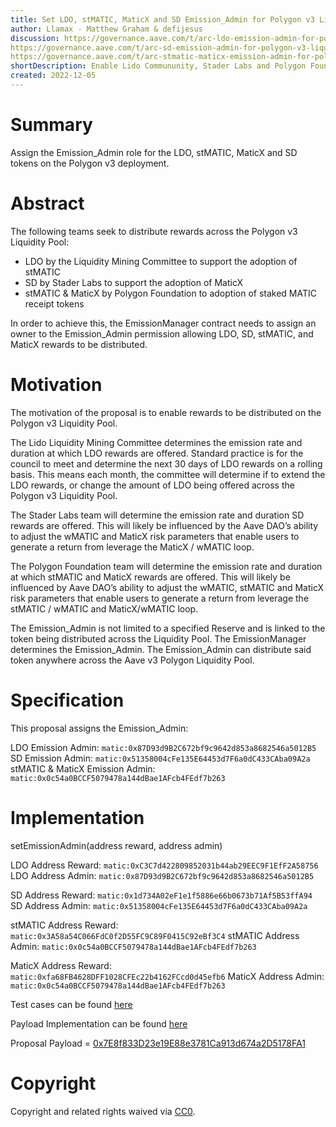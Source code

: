 ```yaml
---
title: Set LDO, stMATIC, MaticX and SD Emission_Admin for Polygon v3 Liquidity Pool
author: Llamax - Matthew Graham & defijesus
discussion: https://governance.aave.com/t/arc-ldo-emission-admin-for-polygon-v3-liquidity-pool/10575
https://governance.aave.com/t/arc-sd-emission-admin-for-polygon-v3-liquidity-pool/10658
https://governance.aave.com/t/arc-stmatic-maticx-emission-admin-for-polygon-v3-liquidity-pool/10632
shortDescription: Enable Lido Commununity, Stader Labs and Polygon Foundation to distribute rewards across the Polygon v3 Liquidity Pool
created: 2022-12-05
---
```


# Summary

Assign the Emission_Admin role for the LDO, stMATIC, MaticX and SD tokens on the Polygon v3 deployment.  

# Abstract

The following teams seek to distribute rewards across the Polygon v3 Liquidity Pool:

* LDO by the Liquidity Mining Committee to support the adoption of stMATIC
* SD by Stader Labs to support the adoption of MaticX
* stMATIC & MaticX by Polygon Foundation to adoption of staked MATIC receipt tokens 

In order to achieve this, the EmissionManager contract needs to assign an owner to the Emission_Admin permission allowing LDO, SD, stMATIC, and MaticX rewards to be distributed.

# Motivation

The motivation of the proposal is to enable rewards to be distributed on the Polygon v3 Liquidity Pool.

The Lido Liquidity Mining Committee determines the emission rate and duration at which LDO rewards are offered. Standard practice is for the council to meet and determine the next 30 days of LDO rewards on a rolling basis. This means each month, the committee will determine if to extend the LDO rewards, or change the amount of LDO being offered across the Polygon v3 Liquidity Pool.

The Stader Labs team will determine the emission rate and duration SD rewards are offered. This will likely be influenced by the Aave DAO’s ability to adjust the wMATIC and MaticX risk parameters that enable users to generate a return from leverage the MaticX / wMATIC loop.

The Polygon Foundation team will determine the emission rate and duration at which stMATIC and MaticX rewards are offered. This will likely be influenced by Aave DAO’s ability to adjust the wMATIC, stMATIC and MaticX risk parameters that enable users to generate a return from leverage the stMATIC / wMATIC and MaticX/wMATIC loop.

The Emission_Admin is not limited to a specified Reserve and is linked to the token being distributed across the Liquidity Pool. The EmissionManager determines the Emission_Admin. The Emission_Admin can distribute said token anywhere across the Aave v3 Polygon Liquidity Pool.

# Specification

This proposal assigns the Emission_Admin:

LDO Emission Admin: `matic:0x87D93d9B2C672bf9c9642d853a8682546a5012B5`
SD Emission Admin: `matic:0x51358004cFe135E64453d7F6a0dC433CAba09A2a`
stMATIC & MaticX Emission Admin: `matic:0x0c54a0BCCF5079478a144dBae1AFcb4FEdf7b263`

# Implementation

setEmissionAdmin(address reward, address admin)

LDO Address Reward: `matic:0xC3C7d422809852031b44ab29EEC9F1EfF2A58756`
LDO Address Admin: `matic:0x87D93d9B2C672bf9c9642d853a8682546a5012B5`

SD Address Reward: `matic:0x1d734A02eF1e1f5886e66b0673b71Af5B53ffA94`
SD Address Admin: `matic:0x51358004cFe135E64453d7F6a0dC433CAba09A2a`

stMATIC Address Reward: `matic:0x3A58a54C066FdC0f2D55FC9C89F0415C92eBf3C4`
stMATIC Address Admin: `matic:0x0c54a0BCCF5079478a144dBae1AFcb4FEdf7b263`

MaticX Address Reward: `matic:0xfa68FB4628DFF1028CFEc22b4162FCcd0d45efb6`
MaticX Address Admin: `matic:0x0c54a0BCCF5079478a144dBae1AFcb4FEdf7b263`

Test cases can be found [here](https://github.com/defijesus/stMATIC-update-emissions-admin-aave-v3/blob/main/tests/ChangeEmissionAdminTest.sol)

Payload Implementation can be found [here](https://github.com/defijesus/stMATIC-update-emissions-admin-aave-v3/blob/main/src/contracts/ChangeEmissionAdminPayload.sol)

Proposal Payload = [0x7E8f833D23e19E88e3781Ca913d674a2D5178FA1](https://polygonscan.com/address/0x7E8f833D23e19E88e3781Ca913d674a2D5178FA1)

# Copyright

Copyright and related rights waived via [CC0](https://creativecommons.org/publicdomain/zero/1.0/).